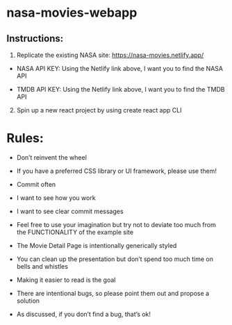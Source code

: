 # nasa-movies-webapp

## Instructions:

1. Replicate the existing NASA site: https://nasa-movies.netlify.app/

- NASA API KEY: Using the Netlify link above, I want you to find the NASA API

- TMDB API KEY: Using the Netlify link above, I want you to find the TMDB API

2. Spin up a new react project by using create react app CLI

# Rules:

- Don’t reinvent the wheel

- If you have a preferred CSS library or UI framework, please use them!

- Commit often

- I want to see how you work

- I want to see clear commit messages

- Feel free to use your imagination but try not to deviate too much from the FUNCTIONALITY of the example site

- The Movie Detail Page is intentionally generically styled

- You can clean up the presentation but don’t spend too much time on bells and whistles

- Making it easier to read is the goal

- There are intentional bugs, so please point them out and propose a solution

- As discussed, if you don’t find a bug, that’s ok!
